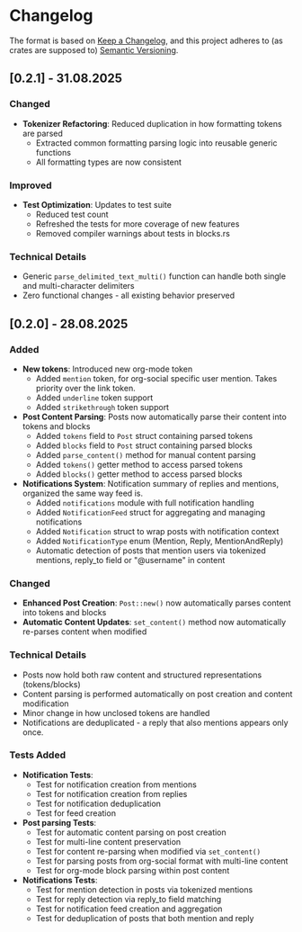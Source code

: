 # Changelog

The format is based on [Keep a Changelog](https://keepachangelog.com/en/1.0.0/),
and this project adheres to (as crates are supposed to) [Semantic Versioning](https://semver.org/spec/v2.0.0.html).

## [0.2.1] - 31.08.2025

### Changed
- **Tokenizer Refactoring**: Reduced duplication in how formatting tokens are parsed
  - Extracted common formatting parsing logic into reusable generic functions
  - All formatting types are now consistent

### Improved
- **Test Optimization**: Updates to test suite
  - Reduced test count
  - Refreshed the tests for more coverage of new features
  - Removed compiler warnings about tests in blocks.rs

### Technical Details
- Generic `parse_delimited_text_multi()` function can handle both single and multi-character delimiters
- Zero functional changes - all existing behavior preserved

## [0.2.0] - 28.08.2025

### Added
- **New tokens**: Introduced new org-mode token
  - Added `mention` token, for org-social specific user mention. Takes priority over the link token.
  - Added `underline` token support
  - Added `strikethrough` token support
- **Post Content Parsing**: Posts now automatically parse their content into tokens and blocks
  - Added `tokens` field to `Post` struct containing parsed tokens
  - Added `blocks` field to `Post` struct containing parsed blocks
  - Added `parse_content()` method for manual content parsing
  - Added `tokens()` getter method to access parsed tokens
  - Added `blocks()` getter method to access parsed blocks
- **Notifications System**: Notification summary of replies and mentions, organized the same way feed is.
  - Added `notifications` module with full notification handling
  - Added `NotificationFeed` struct for aggregating and managing notifications
  - Added `Notification` struct to wrap posts with notification context
  - Added `NotificationType` enum (Mention, Reply, MentionAndReply)
  - Automatic detection of posts that mention users via tokenized mentions, reply_to field or "@username" in content

### Changed
- **Enhanced Post Creation**: `Post::new()` now automatically parses content into tokens and blocks
- **Automatic Content Updates**: `set_content()` method now automatically re-parses content when modified

### Technical Details
- Posts now hold both raw content and structured representations (tokens/blocks)
- Content parsing is performed automatically on post creation and content modification
- Minor change in how unclosed tokens are handled
- Notifications are deduplicated - a reply that also mentions appears only once.


### Tests Added
- **Notification Tests**: 
  - Test for notification creation from mentions
  - Test for notification creation from replies
  - Test for notification deduplication
  - Test for feed creation
- **Post parsing Tests**: 
  - Test for automatic content parsing on post creation
  - Test for multi-line content preservation
  - Test for content re-parsing when modified via `set_content()`
  - Test for parsing posts from org-social format with multi-line content
  - Test for org-mode block parsing within post content
- **Notifications Tests**: 
  - Test for mention detection in posts via tokenized mentions
  - Test for reply detection via reply_to field matching
  - Test for notification feed creation and aggregation
  - Test for deduplication of posts that both mention and reply
